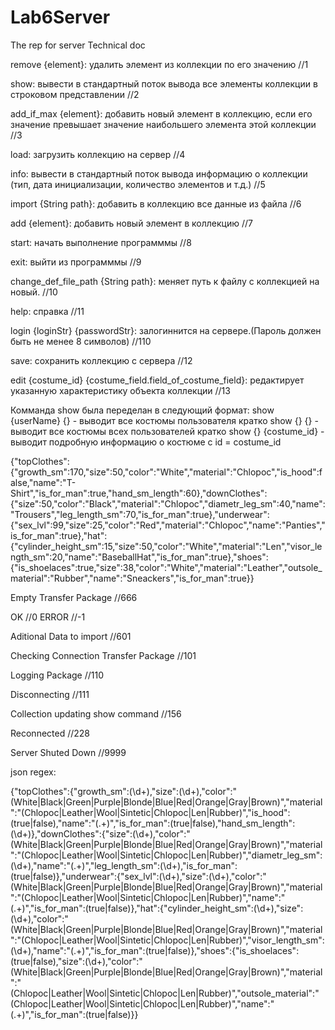 # Lab6Server
The rep for server
Technical doc


remove {element}: удалить элемент из коллекции по его значению   //1

show: вывести в стандартный поток вывода все элементы коллекции в строковом представлении	//2

add_if_max {element}: добавить новый элемент в коллекцию, если его значение превышает значение наибольшего элемента этой коллекции	//3

load: загрузить коллекцию на сервер	//4

info: вывести в стандартный поток вывода информацию о коллекции (тип, дата инициализации, количество элементов и т.д.)	//5

import {String path}: добавить в коллекцию все данные из файла	//6

add {element}: добавить новый элемент в коллекцию	//7

start: начать выполнение программмы		//8

exit: выйти из программмы	//9

change_def_file_path {String path}: меняет путь к файлу с коллекцией на новый.	//10

help: справка	//11

login {loginStr} {passwordStr}: залогиннится на сервере.(Пароль должен быть не менее 8 символов) //110

save: сохранить коллекцию с сервера //12

edit {costume_id} {costume_field.field_of_costume_field}: редактирует указанную характеристику объекта коллекции //13


Комманда show была переделан в следующий формат:
show {userName} {} - выводит все костюмы пользователя кратко
show {} {} - выводит все костюмы всех пользователей кратко
show {} {costume_id} - выводит подробную информацию о костюме с id = costume_id

{"topClothes":{"growth_sm":170,"size":50,"color":"White","material":"Chlopoc","is_hood":false,"name":"T-Shirt","is_for_man":true,"hand_sm_length":60},"downClothes":{"size":50,"color":"Black","material":"Chlopoc","diametr_leg_sm":40,"name":"Trousers","leg_length_sm":70,"is_for_man":true},"underwear":{"sex_lvl":99,"size":25,"color":"Red","material":"Chlopoc","name":"Panties","is_for_man":true},"hat":{"cylinder_height_sm":15,"size":50,"color":"White","material":"Len","visor_length_sm":20,"name":"BaseballHat","is_for_man":true},"shoes":{"is_shoelaces":true,"size":38,"color":"White","material":"Leather","outsole_material":"Rubber","name":"Sneackers","is_for_man":true}}

Empty Transfer Package //666

OK //0
ERROR //-1

Aditional Data to import //601

Checking Connection Transfer Package //101

Logging Package //110

Disconnecting //111

Collection updating show command //156

Reconnected //228

Server Shuted Down //9999

json regex:

{"topClothes":{"growth_sm":(\d+),"size":(\d+),"color":"(White|Black|Green|Purple|Blonde|Blue|Red|Orange|Gray|Brown)","material":"(Chlopoc|Leather|Wool|Sintetic|Chlopoc|Len|Rubber)","is_hood":(true|false),"name":"(.+)","is_for_man":(true|false),"hand_sm_length":(\d+)},"downClothes":{"size":(\d+),"color":"(White|Black|Green|Purple|Blonde|Blue|Red|Orange|Gray|Brown)","material":"(Chlopoc|Leather|Wool|Sintetic|Chlopoc|Len|Rubber)","diametr_leg_sm":(\d+),"name":"(.+)","leg_length_sm":(\d+),"is_for_man":(true|false)},"underwear":{"sex_lvl":(\d+),"size":(\d+),"color":"(White|Black|Green|Purple|Blonde|Blue|Red|Orange|Gray|Brown)","material":"(Chlopoc|Leather|Wool|Sintetic|Chlopoc|Len|Rubber)","name":"(.+)","is_for_man":(true|false)},"hat":{"cylinder_height_sm":(\d+),"size":(\d+),"color":"(White|Black|Green|Purple|Blonde|Blue|Red|Orange|Gray|Brown)","material":"(Chlopoc|Leather|Wool|Sintetic|Chlopoc|Len|Rubber)","visor_length_sm":(\d+),"name":"(.+)","is_for_man":(true|false)},"shoes":{"is_shoelaces":(true|false),"size":(\d+),"color":"(White|Black|Green|Purple|Blonde|Blue|Red|Orange|Gray|Brown)","material":"(Chlopoc|Leather|Wool|Sintetic|Chlopoc|Len|Rubber)","outsole_material":"(Chlopoc|Leather|Wool|Sintetic|Chlopoc|Len|Rubber)","name":"(.+)","is_for_man":(true|false)}}
